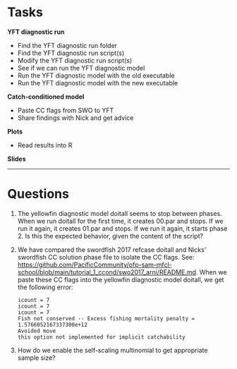 # Tasks

**YFT diagnostic run**

- Find the YFT diagnostic run folder
- Find the YFT diagnostic run script(s)
- Modify the YFT diagnostic run script(s)
- See if we can run the YFT diagnostic model
- Run the YFT diagnostic model with the old executable
- Run the YFT diagnostic model with the new executable

**Catch-conditioned model**

- Paste CC flags from SWO to YFT
- Share findings with Nick and get advice

**Plots**

- Read results into R

**Slides**

---

# Questions

1. The yellowfin diagnostic model doitall seems to stop between phases. When we
   run doitall for the first time, it creates 00.par and stops. If we run
   it again, it creates 01.par and stops. If we run it again, it starts phase 2.
   Is this the expected behavior, given the content of the script?

2. We have compared the swordfish 2017 refcase doitall and Nicks' swordfish CC
   solution phase file to isolate the CC flags. See:
   https://github.com/PacificCommunity/ofp-sam-mfcl-school/blob/main/tutorial_1_ccond/swo2017_arni/README.md.
   When we paste these CC flags into the yellowfin diagnostic model doitall, we
   get the following error:
   ```
   icount = 7
   icount = 7
   icount = 7
   Fish not conserved -- Excess fishing mortality penalty =
   1.5766052167337300e+12
   Avoided move
   this option not implemented for implicit catchability
   ```

3. How do we enable the self-scaling multinomial to get appropriate sample size?

<!-- 4. The swordfish refcase doitall runs into an error in phase 10: line 296 if [] -->

